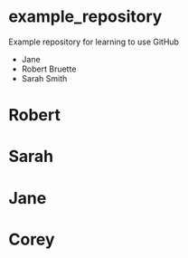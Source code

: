 # example_repository
Example repository for learning to use GitHub

- Jane 
- Robert Bruette
- Sarah Smith


# Robert




# Sarah




# Jane





# Corey




